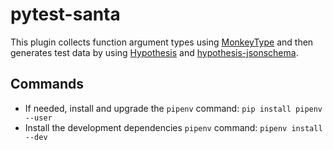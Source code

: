 # pytest-santa

This plugin collects function argument types using [MonkeyType](https://github.com/Instagram/MonkeyType) and then generates test data by using [Hypothesis](https://hypothesis.works/) and [hypothesis-jsonschema](https://github.com/Zac-HD/hypothesis-jsonschema).

## Commands
- If needed, install and upgrade the `pipenv` command: `pip install pipenv --user`
- Install the development dependencies `pipenv` command: `pipenv install --dev`
